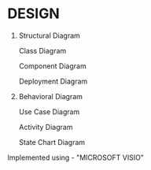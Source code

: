 # DESIGN

1. Structural Diagram
    
    Class Diagram
   
    Component Diagram
   
    Deployment Diagram
   
 2. Behavioral Diagram

    Use Case Diagram
   
    Activity Diagram
   
    State Chart Diagram
   
Implemented using  - "MICROSOFT VISIO"

